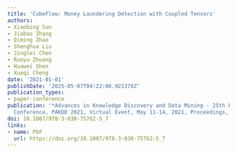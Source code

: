 ```yaml
---
title: 'CubeFlow: Money Laundering Detection with Coupled Tensors'
authors:
- Xiaobing Sun
- Jiabao Zhang
- Qiming Zhao
- Shenghua Liu
- Jinglei Chen
- Ruoyu Zhuang
- Huawei Shen
- Xueqi Cheng
date: '2021-01-01'
publishDate: '2025-05-07T04:22:06.921378Z'
publication_types:
- paper-conference
publication: '*Advances in Knowledge Discovery and Data Mining - 25th Pacific-Asia
  Conference, PAKDD 2021, Virtual Event, May 11-14, 2021, Proceedings, Part I*'
doi: 10.1007/978-3-030-75762-5_7
links:
- name: PDF
  url: https://doi.org/10.1007/978-3-030-75762-5_7
---
```

